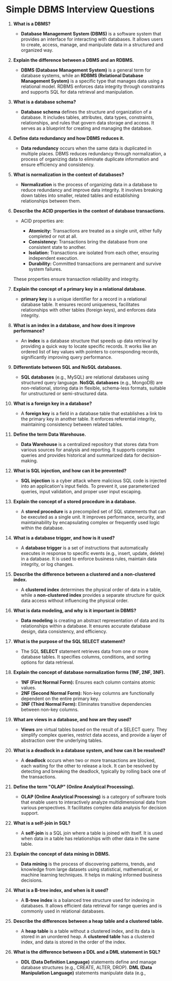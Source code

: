 # Simple DBMS Interview Questions 

1. **What is a DBMS?**

   - **Database Management System (DBMS)** is a software system that provides an interface for interacting with databases. It allows users to create, access, manage, and manipulate data in a structured and organized way.

2. **Explain the difference between a DBMS and an RDBMS.**

   - **DBMS (Database Management System)** is a general term for database systems, while an **RDBMS (Relational Database Management System)** is a specific type that manages data using a relational model. RDBMS enforces data integrity through constraints and supports SQL for data retrieval and manipulation.

3. **What is a database schema?**

   - **Database schema** defines the structure and organization of a database. It includes tables, attributes, data types, constraints, relationships, and rules that govern data storage and access. It serves as a blueprint for creating and managing the database.

4. **Define data redundancy and how DBMS reduces it.**

   - **Data redundancy** occurs when the same data is duplicated in multiple places. DBMS reduces redundancy through normalization, a process of organizing data to eliminate duplicate information and ensure efficiency and consistency.

5. **What is normalization in the context of databases?**

   - **Normalization** is the process of organizing data in a database to reduce redundancy and improve data integrity. It involves breaking down tables into smaller, related tables and establishing relationships between them.

6. **Describe the ACID properties in the context of database transactions.**

    - ACID properties are:

      - **Atomicity:** Transactions are treated as a single unit, either fully completed or not at all.
      - **Consistency:** Transactions bring the database from one consistent state to another.
      - **Isolation:** Transactions are isolated from each other, ensuring independent execution.
      - **Durability:** Committed transactions are permanent and survive system failures.

    These properties ensure transaction reliability and integrity.

7. **Explain the concept of a primary key in a relational database.**

    - **primary key** is a unique identifier for a record in a relational database table. It ensures record uniqueness, facilitates relationships with other tables (foreign keys), and enforces data integrity.

8. **What is an index in a database, and how does it improve performance?**

   - An **index** is a database structure that speeds up data retrieval by providing a quick way to locate specific records. It works like an ordered list of key values with pointers to corresponding records, significantly improving query performance.

9. **Differentiate between SQL and NoSQL databases.**

   - **SQL databases** (e.g., MySQL) are relational databases using structured query language. **NoSQL databases** (e.g., MongoDB) are non-relational, storing data in flexible, schema-less formats, suitable for unstructured or semi-structured data.

10. **What is a foreign key in a database?**

    - A **foreign key** is a field in a database table that establishes a link to the primary key in another table. It enforces referential integrity, maintaining consistency between related tables.

11. **Define the term Data Warehouse.**

    - **Data Warehouse** is a centralized repository that stores data from various sources for analysis and reporting. It supports complex queries and provides historical and summarized data for decision-making.

12. **What is SQL injection, and how can it be prevented?**

    - **SQL injection** is a cyber attack where malicious SQL code is injected into an application's input fields. To prevent it, use parameterized queries, input validation, and proper user input escaping.

13. **Explain the concept of a stored procedure in a database.**

    - A **stored procedure** is a precompiled set of SQL statements that can be executed as a single unit. It improves performance, security, and maintainability by encapsulating complex or frequently used logic within the database.

14. **What is a database trigger, and how is it used?**

    - A **database trigger** is a set of instructions that automatically executes in response to specific events (e.g., insert, update, delete) in a database. It is used to enforce business rules, maintain data integrity, or log changes.

15. **Describe the difference between a clustered and a non-clustered index.**

    - A **clustered index** determines the physical order of data in a table, while a **non-clustered index** provides a separate structure for quick data access without influencing the physical order.

16. **What is data modeling, and why is it important in DBMS?**

    - **Data modeling** is creating an abstract representation of data and its relationships within a database. It ensures accurate database design, data consistency, and efficiency.

17. **What is the purpose of the SQL SELECT statement?**

    - The SQL **SELECT** statement retrieves data from one or more database tables. It specifies columns, conditions, and sorting options for data retrieval.

18. **Explain the concept of database normalization forms (1NF, 2NF, 3NF).**

    - **1NF (First Normal Form):** Ensures each column contains atomic values.
    - **2NF (Second Normal Form):** Non-key columns are functionally dependent on the entire primary key.
    - **3NF (Third Normal Form):** Eliminates transitive dependencies between non-key columns.

19. **What are views in a database, and how are they used?**

    - **Views** are virtual tables based on the result of a SELECT query. They simplify complex queries, restrict data access, and provide a layer of abstraction over the underlying tables.

20. **What is a deadlock in a database system, and how can it be resolved?**

    - A **deadlock** occurs when two or more transactions are blocked, each waiting for the other to release a lock. It can be resolved by detecting and breaking the deadlock, typically by rolling back one of the transactions.

21. **Define the term "OLAP" (Online Analytical Processing).**

    - **OLAP (Online Analytical Processing)** is a category of software tools that enable users to interactively analyze multidimensional data from various perspectives. It facilitates complex data analysis for decision support.

22. **What is a self-join in SQL?**

    - A **self-join** is a SQL join where a table is joined with itself. It is used when data in a table has relationships with other data in the same table.

23. **Explain the concept of data mining in DBMS.**

    - **Data mining** is the process of discovering patterns, trends, and knowledge from large datasets using statistical, mathematical, or machine learning techniques. It helps in making informed business decisions.

24. **What is a B-tree index, and when is it used?**

    - A **B-tree index** is a balanced tree structure used for indexing in databases. It allows efficient data retrieval for range queries and is commonly used in relational databases.

25. **Describe the differences between a heap table and a clustered table.**

    - A **heap table** is a table without a clustered index, and its data is stored in an unordered heap. A **clustered table** has a clustered index, and data is stored in the order of the index.

26. **What is the difference between a DDL and a DML statement in SQL?**

    - **DDL (Data Definition Language)** statements define and manage database structures (e.g., CREATE, ALTER, DROP). **DML (Data Manipulation Language)** statements manipulate data (e.g.,
